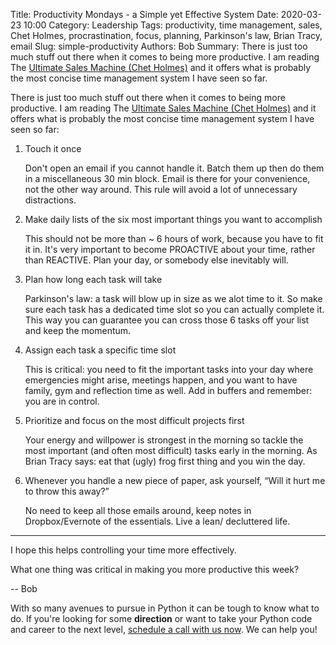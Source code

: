Title: Productivity Mondays - a Simple yet Effective System
Date: 2020-03-23 10:00
Category: Leadership
Tags: productivity, time management, sales, Chet Holmes, procrastination, focus, planning, Parkinson's law, Brian Tracy, email
Slug: simple-productivity
Authors: Bob
Summary: There is just too much stuff out there when it comes to being more productive. I am reading The [Ultimate Sales Machine (Chet Holmes)](https://www.amazon.com/Ultimate-Sales-Machine-Turbocharge-Relentless-ebook/dp/B000SMQGLC) and it offers what is probably the most concise time management system I have seen so far.

There is just too much stuff out there when it comes to being more productive. I am reading The [Ultimate Sales Machine (Chet Holmes)](https://www.amazon.com/Ultimate-Sales-Machine-Turbocharge-Relentless-ebook/dp/B000SMQGLC) and it offers what is probably the most concise time management system I have seen so far:

1. Touch it once

	Don't open an email if you cannot handle it. Batch them up then do them in a miscellaneous 30 min block. Email is there for your convenience, not the other way around. This rule will avoid a lot of unnecessary distractions.

2. Make daily lists of the six most important things you want to accomplish

	This should not be more than ~ 6 hours of work, because you have to fit it in. It's very important to become PROACTIVE about your time, rather than REACTIVE. Plan your day, or somebody else inevitably will.

3. Plan how long each task will take

	Parkinson's law: a task will blow up in size as we alot time to it. So make sure each task has a dedicated time slot so you can actually complete it. This way you can guarantee you can cross those 6 tasks off your list and keep the momentum.

4. Assign each task a specific time slot

	This is critical: you need to fit the important tasks into your day where emergencies might arise, meetings happen, and you want to have family, gym and reflection time as well. Add in buffers and remember: you are in control.

5. Prioritize and focus on the most difficult projects first

	Your energy and willpower is strongest in the morning so tackle the most important (and often most difficult) tasks early in the morning. As Brian Tracy says: eat that (ugly) frog first thing and you win the day.

6. Whenever you handle a new piece of paper, ask yourself, “Will it hurt me to throw this away?”

	No need to keep all those emails around, keep notes in Dropbox/Evernote of the essentials. Live a lean/ decluttered life.

---

I hope this helps controlling your time more effectively.

What one thing was critical in making you more productive this week?

-- Bob

<div class="ctaBox">
<p>With so many avenues to pursue in Python it can be tough to know what to do. If you're looking for some <strong>direction</strong> or want to take your Python code and career to the next level, <a href="https://go.oncehub.com/pybites" target="_blank">schedule a call with us now</a>. We can help you!</p>
</div>
